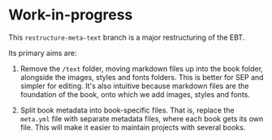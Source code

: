 # Work-in-progress

This `restructure-meta-text` branch is a major restructuring of the EBT.

Its primary aims are:

1. Remove the `/text` folder, moving markdown files up into the book folder, alongside the images, styles and fonts folders. This is better for SEP and simpler for editing. It's also intuitive because markdown files are the foundation of the book, onto which we add images, styles and fonts.

2. Split book metadata into book-specific files. That is, replace the `meta.yml` file with separate metadata files, where each book gets its own file. This will make it easier to maintain projects with several books.

